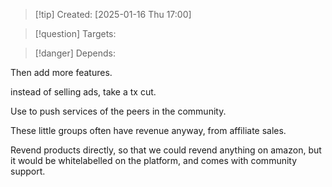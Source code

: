 
>[!tip] Created: [2025-01-16 Thu 17:00]

>[!question] Targets: 

>[!danger] Depends: 

Then add more features.

instead of selling ads, take a tx cut.

Use to push services of the peers in the community.

These little groups often have revenue anyway, from affiliate sales.

Revend products directly, so that we could revend anything on amazon, but it would be whitelabelled on the platform, and comes with community support.